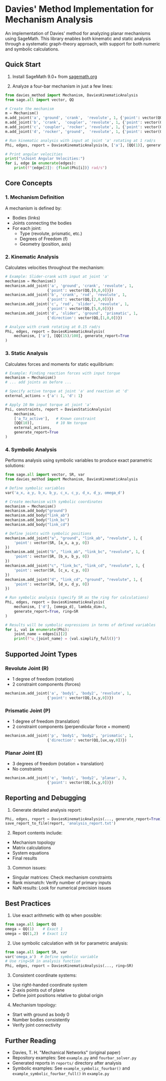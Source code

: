 # Davies' Method Implementation for Mechanism Analysis

An implementation of Davies' method for analyzing planar mechanisms using SageMath. This library enables both kinematic and static analysis through a systematic graph-theory approach, with support for both numeric and symbolic calculations.

## Quick Start

1. Install SageMath 9.0+ from [sagemath.org](https://www.sagemath.org)

2. Analyze a four-bar mechanism in just a few lines:

```python
from davies_method import Mechanism, DaviesKinematicAnalysis
from sage.all import vector, QQ

# Create the mechanism
m = Mechanism()
m.add_joint('a', 'ground', 'crank',  'revolute', 1, {'point': vector(QQ,[0,0,0])})
m.add_joint('b', 'crank',  'coupler', 'revolute', 1, {'point': vector(QQ,[2,0,0])})
m.add_joint('c', 'coupler', 'rocker', 'revolute', 1, {'point': vector(QQ,[4,2,0])})
m.add_joint('d', 'rocker', 'ground',  'revolute', 1, {'point': vector(QQ,[0,2,0])})

# Run kinematic analysis with input at joint 'a' rotating at 1 rad/s
Phi, edges, report = DaviesKinematicAnalysis(m, ['a'], [QQ(1)], generate_report=True)

# Print angular velocities
print("\nJoint Angular Velocities:")
for i, edge in enumerate(edges):
    print(f"{edge[2]}: {float(Phi[i])} rad/s")
```

## Core Concepts

### 1. Mechanism Definition

A mechanism is defined by:
- Bodies (links)
- Joints connecting the bodies
- For each joint:
  - Type (revolute, prismatic, etc.)
  - Degrees of Freedom (f)
  - Geometry (position, axis)

### 2. Kinematic Analysis

Calculates velocities throughout the mechanism:
```python
# Example: Slider-crank with input at joint 'a'
mechanism = Mechanism()
mechanism.add_joint('a', 'ground', 'crank', 'revolute', 1, 
                   {'point': vector(QQ,[0,0,0])})
mechanism.add_joint('b', 'crank', 'rod', 'revolute', 1,
                   {'point': vector(QQ,[2,0,0])})
mechanism.add_joint('c', 'rod', 'slider', 'revolute', 1,
                   {'point': vector(QQ,[5,0,0])})
mechanism.add_joint('d', 'slider', 'ground', 'prismatic', 1,
                   {'direction': vector(QQ,[1,0,0])})

# Analyze with crank rotating at 0.15 rad/s
Phi, edges, report = DaviesKinematicAnalysis(
    mechanism, ['a'], [QQ(15)/100], generate_report=True
)
```

### 3. Static Analysis 

Calculates forces and moments for static equilibrium:
```python
# Example: Finding reaction forces with input torque
mechanism = Mechanism()
# ... add joints as before ...

# Specify active torque at joint 'a' and reaction at 'd'
external_actions = {'a': 1, 'd': 1}  

# Apply 10 Nm input torque at joint 'a'
Psi, constraints, report = DaviesStaticAnalysis(
    mechanism,
    ['a_Tz_active'],   # Known constraint
    [QQ(10)],          # 10 Nm torque
    external_actions,
    generate_report=True
)
```

### 4. Symbolic Analysis

Performs analysis using symbolic variables to produce exact parametric solutions:

```python
from sage.all import vector, SR, var
from davies_method import Mechanism, DaviesKinematicAnalysis

# Define symbolic variables
var('a_x, a_y, b_x, b_y, c_x, c_y, d_x, d_y, omega_d')

# Create mechanism with symbolic coordinates
mechanism = Mechanism()
mechanism.add_body("ground")
mechanism.add_body("link_ab")
mechanism.add_body("link_bc")
mechanism.add_body("link_cd")

# Define joints with symbolic positions
mechanism.add_joint("a", "ground", "link_ab", "revolute", 1, {
    'point': vector(SR, [a_x, a_y, 0])
})
mechanism.add_joint("b", "link_ab", "link_bc", "revolute", 1, {
    'point': vector(SR, [b_x, b_y, 0])
})
mechanism.add_joint("c", "link_bc", "link_cd", "revolute", 1, {
    'point': vector(SR, [c_x, c_y, 0])
})
mechanism.add_joint("d", "link_cd", "ground", "revolute", 1, {
    'point': vector(SR, [d_x, d_y, 0])
})

# Run symbolic analysis (specify SR as the ring for calculations)
Phi, edges, report = DaviesKinematicAnalysis(
    mechanism, ['d'], [omega_d], lambda_dim=3, 
    generate_report=True, ring=SR
)

# Results will be symbolic expressions in terms of defined variables
for i, val in enumerate(Phi):
    joint_name = edges[i][2]
    print(f"ω_{joint_name} = {val.simplify_full()}")
```

## Supported Joint Types

### Revolute Joint (R)
- 1 degree of freedom (rotation)
- 2 constraint components (forces)
```python
mechanism.add_joint('a', 'body1', 'body2', 'revolute', 1,
                   {'point': vector(QQ,[x,y,0])})
```

### Prismatic Joint (P)
- 1 degree of freedom (translation)
- 2 constraint components (perpendicular force + moment)
```python
mechanism.add_joint('p', 'body1', 'body2', 'prismatic', 1,
                   {'direction': vector(QQ,[ux,uy,0])})
```

### Planar Joint (E)
- 3 degrees of freedom (rotation + translation)
- No constraints
```python
mechanism.add_joint('e', 'body1', 'body2', 'planar', 3,
                   {'point': vector(QQ,[x,y,0])})
```

## Reporting and Debugging 

1. Generate detailed analysis report:
```python
Phi, edges, report = DaviesKinematicAnalysis(..., generate_report=True)
save_report_to_file(report, 'analysis_report.txt')
```

2. Report contents include:
- Mechanism topology
- Matrix calculations
- System equations
- Final results

3. Common issues:
- Singular matrices: Check mechanism constraints
- Rank mismatch: Verify number of primary inputs
- NaN results: Look for numerical precision issues

## Best Practices

1. Use exact arithmetic with `QQ` when possible:
```python
from sage.all import QQ
omega = QQ(1)    # Exact 1
omega = QQ(1,2)  # Exact 1/2
```

2. Use symbolic calculation with `SR` for parametric analysis:
```python
from sage.all import SR, var
var('omega_a')  # Define symbolic variable
# Use ring=SR in analysis function
Phi, edges, report = DaviesKinematicAnalysis(..., ring=SR)
```

3. Consistent coordinate systems:
- Use right-handed coordinate system
- Z-axis points out of plane
- Define joint positions relative to global origin

4. Mechanism topology:
- Start with ground as body 0
- Number bodies consistently
- Verify joint connectivity

## Further Reading

- Davies, T. H. "Mechanical Networks" (original paper)
- Repository examples: See `example.py` and `fourbar_solver.py`
- Generated reports in `reports/` directory after analysis
- Symbolic examples: See `example_symbolic_fourbar()` and `example_symbolic_fourbar_full()` in `example.py`